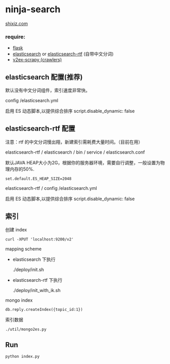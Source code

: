 ninja-search
===

[shixiz.com](http://shixiz.com)

### require:

* [flask]()
* [elasticsearch]() or [elasticsearch-rtf]() (自带中文分词)
* [v2ex-scrapy (crawlers)]()

elasticsearch 配置(推荐)
------------------------

默认没有中文分词组件，索引速度非常快。

config /elasticsearch.yml

启用 ES 动态脚本,以提供综合排序
    script.disable_dynamic: false



elasticsearch-rtf 配置
---------------------

注意：rtf 的中文分词慢出翔，新建索引需耗费大量时间。（目前在用）

elasticsearch-rtf / elasticsearch / bin / service / elasticsearch.conf

默认JAVA HEAP大小为2G，根据你的服务器环境，需要自行调整，一般设置为物理内存的50%.

    set.default.ES_HEAP_SIZE=2048

elasticsearch-rtf / config /elasticsearch.yml

启用 ES 动态脚本,以提供综合排序
    script.disable_dynamic: false


索引
--------

创建 index  

    curl -XPUT 'localhost:9200/v2'

mapping scheme  

* elasticsearch 下执行

    ./deploy/init.sh

* elasticsearch-rtf 下执行

    ./deploy/init_with_ik.sh

mongo index

    db.reply.createIndex({topic_id:1})

索引数据
    
    ./util/mongo2es.py


Run
----
  
    python index.py

